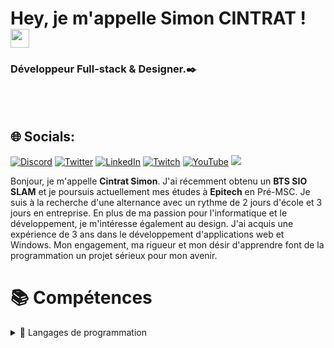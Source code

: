 # Hey, je m'appelle Simon CINTRAT ! <a href="https://github.com/Strytfire/Strytfire/blob/main/README.md"></a><img width="30" src="https://github.com/Tarikul-Islam-Anik/Animated-Fluent-Emojis/blob/master/Emojis/People/Man%20Technologist.png?raw=true">
### Développeur Full-stack & Designer.✒️

<!-- <picture>
  <source media="(prefers-color-scheme: dark)" srcset="">
  <source media="(prefers-color-scheme: light)" srcset="">
  <img alt="Main Banner" src="">
</picture> -->

</br>
</br>

## 🌐 Socials:

[![Discord](https://img.shields.io/badge/Discord-%237289DA.svg?logo=discord&logoColor=white)](https://discord.gg/Stryt) 
[![Twitter](https://img.shields.io/badge/Twitter-%231DA1F2.svg?logo=Twitter&logoColor=white)](https://twitter.com/Strytfire_) 
[![LinkedIn](https://img.shields.io/badge/LinkedIn-Connect-blue?style=social&logo=linkedin)](https://www.linkedin.com/in/simon-cintrat-163b36242/) 
[![Twitch](https://img.shields.io/twitch/status/strytfire?style=social)](https://twitch.tv/Strytfire) 
[![YouTube](https://img.shields.io/youtube/channel/subscribers/UCucTpvGstnmTdcDAd-MaO4g?style=social)](https://youtube.com/@Strytfire) 
[![](https://visitcount.itsvg.in/api?id=Strytfire&icon=2&color=12)](https://visitcount.itsvg.in)

Bonjour, je m'appelle **Cintrat Simon**. J'ai récemment obtenu un **BTS SIO SLAM** et je poursuis actuellement mes études à **Epitech** en Pré-MSC. Je suis à la recherche d'une alternance avec un rythme de 2 jours d'école et 3 jours en entreprise. En plus de ma passion pour l'informatique et le développement, je m'intéresse également au design. J'ai acquis une expérience de 3 ans dans le développement d'applications web et Windows. Mon engagement, ma rigueur et mon désir d'apprendre font de la programmation un projet sérieux pour mon avenir.

# 📚 Compétences

<details>
<summary>📕 Langages de programmation</summary>
<br/>

![C#](https://img.shields.io/badge/c%23-%23239120.svg?style=for-the-badge&logo=c-sharp&logoColor=white) 

![CSS3](https://img.shields.io/badge/css3-%231572B6.svg?style=for-the-badge&logo=css3&logoColor=white) 

![Java](https://img.shields.io/badge/java-%23ED8B00.svg?style=for-the-badge&logo=openjdk&logoColor=white) 

![JavaScript](https://img.shields.io/badge/javascript-%23323330.svg?style=for-the-badge&logo=javascript&logoColor=%23F7DF1E) 

![HTML5](https://img.shields.io/badge/html5-%23E34F26.svg?style=for-the-badge&logo=html5&logoColor=white) 

![Python](https://img.shields.io/badge/python-3670A0?style=for-the-badge&logo=python&logoColor=ffdd54) 

![PowerShell](https://img.shields.io/badge/PowerShell-%235391FE.svg?style=for-the-badge&logo=powershell&logoColor=white) 

![PHP](https://img.shields.io/badge/php-%23777BB4.svg?style=for-the-badge&logo=php&logoColor=white) 

![Windows Terminal](https://img.shields.io/badge/Windows%20Terminal-%234D4D4D.svg?style=for-the-badge&logo=windows-terminal&logoColor=white) 

![.Net](https://img.shields.io/badge/.NET-5C2D91?style=for-the-badge&logo=.net&logoColor=white) 

![Angular](https://img.shields.io/badge/angular-%23DD0031.svg?style=for-the-badge&logo=angular&logoColor=white) 

![Express.js](https://img.shields.io/badge/express.js-%23404d59.svg?style=for-the-badge&logo=express&logoColor=%2361DAFB) 

![Electron.js](https://img.shields.io/badge/Electron-191970?style=for-the-badge&logo=Electron&logoColor=white) 

![Next JS](https://img.shields.io/badge/Next-black?style=for-the-badge&logo=next.js&logoColor=white) 

![NPM](https://img.shields.io/badge/NPM-%23CB3837.svg?style=for-the-badge&logo=npm&logoColor=white) 

![Vue.js](https://img.shields.io/badge/vue.js-%2335495e.svg?style=for-the-badge&logo=vuedotjs&logoColor=%234FC08D) 

![Vite](https://img.shields.io/badge/vite-%23646CFF.svg?style=for-the-badge&logo=vite&logoColor=white) 

![SASS](https://img.shields.io/badge/SASS-hotpink.svg?style=for-the-badge&logo=SASS&logoColor=white) 

![React](https://img.shields.io/badge/react-%2320232a.svg?style=for-the-badge&logo=react&logoColor=%2361DAFB) 

![Nuxt JS](https://img.shields.io/badge/Nuxt-002E3B?style=for-the-badge&logo=nuxt.js&logoColor=#00DC82) 

![NodeJS](https://img.shields.io/badge/node.js-6DA55F?style=for-the-badge&logo=node.js&logoColor=white) 

![jQuery](https://img.shields.io/badge/jquery-%230769AD.svg?style=for-the-badge&logo=jquery&logoColor=white) 

![Apache](https://img.shields.io/badge/apache-%23D42029.svg?style=for-the-badge&logo=apache&logoColor=white) 

![MySQL](https://img.shields.io/badge/mysql-%2300000f.svg?style=for-the-badge&logo=mysql&logoColor=white) 

![MariaDB](https://img.shields.io/badge/MariaDB-003545?style=for-the-badge&logo=mariadb&logoColor=white) 

![Adobe](https://img.shields.io/badge/adobe-%23FF0000.svg?style=for-the-badge&logo=adobe&logoColor=white) 

![Adobe After Effects](https://img.shields.io/badge/Adobe%20After%20Effects-9999FF.svg?style=for-the-badge&logo=Adobe%20After%20Effects&logoColor=white) 

![Adobe Creative Cloud](https://img.shields.io/badge/Adobe%20Creative%20Cloud-DA1F26.svg?style=for-the-badge&logo=Adobe%20Creative%20Cloud&logoColor=white) 

![Adobe Dreamweaver](https://img.shields.io/badge/Adobe%20Dreamweaver-FF61F6.svg?style=for-the-badge&logo=Adobe%20Dreamweaver&logoColor=white) 

![Adobe XD](https://img.shields.io/badge/Adobe%20XD-470137?style=for-the-badge&logo=Adobe%20XD&logoColor=#FF61F6) 

![Adobe Premiere Pro](https://img.shields.io/badge/Adobe%20Premiere%20Pro-9999FF.svg?style=for-the-badge&logo=Adobe%20Premiere%20Pro&logoColor=white) 

![Adobe Photoshop](https://img.shields.io/badge/adobe%20photoshop-%2331A8FF.svg?style=for-the-badge&logo=adobe%20photoshop&logoColor=white) 

![Adobe Illustrator](https://img.shields.io/badge/adobe%20illustrator-%23FF9A00.svg?style=for-the-badge&logo=adobe%20illustrator&logoColor=white) 

![Krita](https://img.shields.io/badge/Krita-203759?style=for-the-badge&logo=krita&logoColor=EEF37B) 

![Figma](https://img.shields.io/badge/figma-%23F24E1E.svg?style=for-the-badge&logo=figma&logoColor=white) 

![Canva](https://img.shields.io/badge/Canva-%2300C4CC.svg?style=for-the-badge&logo=Canva&logoColor=white) 

![Blender](https://img.shields.io/badge/blender-%23F5792A.svg?style=for-the-badge&logo=blender&logoColor=white) 

![Docker](https://img.shields.io/badge/docker-%230db7ed.svg?style=for-the-badge&logo=docker&logoColor=white) 

![GIT](https://img.shields.io/badge/Git-fc6d26?style=for-the-badge&logo=git&logoColor=white) 

![LINUX](https://img.shields.io/badge/Linux-FCC624?style=for-the-badge&logo=linux&logoColor=black) 

![Trello](https://img.shields.io/badge/Trello-%23026AA7.svg?style=for-the-badge&logo=Trello&logoColor=white) 

![Notion](https://img.shields.io/badge/Notion-%23000000.svg?style=for-the-badge&logo=notion&logoColor=white)


# 📊 GitHub Stats:
![](https://github-readme-stats.vercel.app/api?username=Strytfire&theme=dark&hide_border=true&include_all_commits=false&count_private=false)<br/>
![](https://github-readme-streak-stats.herokuapp.com/?user=Strytfire&theme=dark&hide_border=true)<br/>
![](https://github-readme-stats.vercel.app/api/top-langs/?username=Strytfire&theme=dark&hide_border=true&include_all_commits=false&count_private=false&layout=compact)

---

<!-- Proudly created with GPRM ( https://gprm.itsvg.in ) -->
